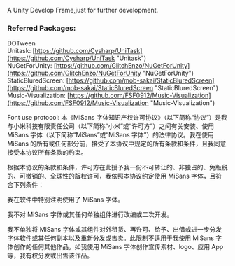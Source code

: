 A Unity Develop Frame,just for further development.  
### Referred Packages:  
DOTween  
Unitask: [https://github.com/Cysharp/UniTask](https://github.com/Cysharp/UniTask "Unitask")  
NuGetForUnity: [https://github.com/GlitchEnzo/NuGetForUnity](https://github.com/GlitchEnzo/NuGetForUnity "NuGetForUnity")  
StaticBluredScreen: [https://github.com/mob-sakai/StaticBluredScreen](https://github.com/mob-sakai/StaticBluredScreen "StaticBluredScreen")  
Music-Visualization: [https://github.com/FSF0912/Music-Visualization](https://github.com/FSF0912/Music-Visualization "Music-Visualization")



Font use protocol:
本《MiSans 字体知识产权许可协议》（以下简称“协议”）是我与小米科技有限责任公司（以下简称“小米”或“许可方”）之间有关安装、使用 MiSans 字体（以下简称“MiSans”或“MiSans 字体”）的法律协议。我在使用 MiSans 的所有或任何部分前，接受了本协议中规定的所有条款和条件，且我同意接受本协议所有条款的约束。

根据本协议的条款和条件，许可方在此授予我一份不可转让的、非独占的、免版税的、可撤销的、全球性的版权许可，我依照本协议约定使用 MiSans 字体，且符合下列条件：

我在软件中特别注明使用了 MiSans 字体。

我不对 MiSans 字体或其任何单独组件进行改编或二次开发。

我不单独将 MiSans 字体或其组件对外租赁、再许可、给予、出借或进一步分发字体软件或其任何副本以及重新分发或售卖。此限制不适用于我使用 MiSans 字体创作的任何其他作品。如我使用 MiSans 字体创作宣传素材、logo、应用 App 等，我有权分发或出售该作品。